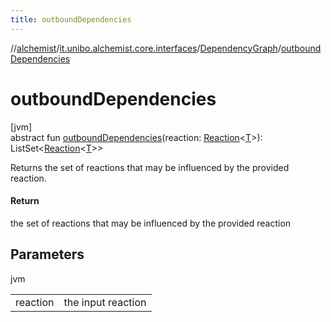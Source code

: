 ```yaml
---
title: outboundDependencies
---
```

//[alchemist](../../../index.html)/[it.unibo.alchemist.core.interfaces](../index.html)/[DependencyGraph](index.html)/[outboundDependencies](outbound-dependencies.html)



# outboundDependencies



[jvm]\
abstract fun [outboundDependencies](outbound-dependencies.html)(reaction: [Reaction](../../it.unibo.alchemist.model.interfaces/-reaction/index.html)<[T](../../it.unibo.alchemist.boundary.interfaces/-output-monitor/index.html)>): ListSet<[Reaction](../../it.unibo.alchemist.model.interfaces/-reaction/index.html)<[T](../../it.unibo.alchemist.boundary.interfaces/-output-monitor/index.html)>>



Returns the set of reactions that may be influenced by the provided reaction.



#### Return



the set of reactions that may be influenced by the provided reaction



## Parameters


jvm

| | |
|---|---|
| reaction | the input reaction |




